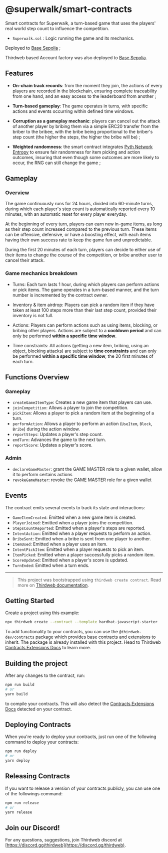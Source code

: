 # @superwalk/smart-contracts

Smart contracts for Superwalk, a turn-based game that uses the players' real world step count to influence the competition.

- `Superwalk.sol` : Logic running the game and its mechanics.

Deployed to [Base Sepolia](https://base-sepolia.blockscout.com/address/0x8808B527848BA6a2C5401C3cD767783A2D1704A5) ;

Thirdweb based Account factory was also deployed to [Base Sepolia](https://base-sepolia.blockscout.com/address/0x22e1b4C215ad327BfcB6383A132FC02fb2fCAEf6).

## Features

- **On-chain track records**: from the moment they join, the actions of every players are recorded in the blockchain, ensuring complete traceability from one hand, and an easy access to the leaderboard from another ;

- **Turn-based gameplay**: The game operates in turns, with specific actions and events occurring within defined time windows.

- **Corruption as a gameplay mechanic**: players can cancel out the attack of another player by bribing them via a simple ERC20 transfer from the briber to the bribee, with the bribe being proportional to the briber's step count (the higher the steps, the higher the bribe will be) ;

- **Weighted randomness**: the smart contract integrates [Pyth Network Entropy](https://docs.pyth.network/entropy) to ensure fair randomness for item picking and action outcomes, insuring that even though some outcomes are more likely to occur, the RNG can still change the game ;

## Gameplay

### Overview

The game continuously runs for 24 hours, divided into 60-minute turns, during which each player's step count is automatically reported every 10 minutes, with an automatic reset for every player everyday.

At the beginning of every turn, players can earn new in-game items, as long as their step count increased compared to the previous turn. These items can be offensive, defensive, or have a boosting effect, with each items having their own success rate to keep the game fun and unpredictable.

During the first 20 minutes of each turn, players can decide to either use of their items to change the course of the competition, or bribe another user to cancel their attack.

### Game mechanics breakdown

- Turns: Each turn lasts 1 hour, during which players can perform actions or pick items. The game operates in a turn-based manner, and the turn number is incremented by the contract owner.

- Inventory & item airdrop: Players can pick a random item if they have taken at least 100 steps more than their last step count, provided their inventory is not full.

- Actions: Players can perform actions such as using items, blocking, or bribing other players. Actions are subject to a **cooldown period** and can only be performed **within a specific time window**.

- Time constraints: All actions (getting a new item, bribing, using an object, blocking attacks) are subject to **time constraints** and can only be performed **within a specific time window**, the 20 first minutes of each turn.

## Functions Overview

### Gameplay

- `createGameItemType`: Creates a new game item that players can use.
- `joinCompetition`: Allows a player to join the competition.
- `pickItem`: Allows a player to pick a random item at the beginning of a turn.
- `performAction`: Allows a player to perform an action (`UseItem`, `Block`, `Bribe`) during the action window.
- `reportSteps`: Updates a player's step count.
- `endTurn`: Advances the game to the next turn.
- `reportScore`: Updates a player's score.

### Admin

- `declareGameMaster`: grant the GAME MASTER role to a given wallet, allow it to perform certains actions
- `revokeGameMaster`: revoke the GAME MASTER role for a given wallet

## Events

The contract emits several events to track its state and interactions:

- `GameItemCreated`: Emitted when a new game item is created.
- `PlayerJoined`: Emitted when a player joins the competition.
- `StepsCountReported`: Emitted when a player's steps are reported.
- `IntentAction`: Emitted when a player requests to perform an action.
- `BribeSent`: Emitted when a bribe is sent from one player to another.
- `ItemUsed`: Emitted when a player uses an item.
- `IntentPickItem`: Emitted when a player requests to pick an item.
- `ItemPicked`: Emitted when a player successfully picks a random item.
- `ScoreUpdated`: Emitted when a player's score is updated.
- `TurnEnded`: Emitted when a turn ends.

---

> This project was bootstrapped using `thirdweb create contract`. Read more on [Thirdweb documentation](https://portal.thirdweb.com/contracts/build/get-started).

## Getting Started

Create a project using this example:

```bash
npx thirdweb create --contract --template hardhat-javascript-starter
```

To add functionality to your contracts, you can use the `@thirdweb-dev/contracts` package which provides base contracts and extensions to inherit. The package is already installed with this project. Head to Thirdweb [Contracts Extensions Docs](https://portal.thirdweb.com/contractkit) to learn more.

## Building the project

After any changes to the contract, run:

```bash
npm run build
# or
yarn build
```

to compile your contracts. This will also detect the [Contracts Extensions Docs](https://portal.thirdweb.com/contractkit) detected on your contract.

## Deploying Contracts

When you're ready to deploy your contracts, just run one of the following command to deploy your contracts:

```bash
npm run deploy
# or
yarn deploy
```

## Releasing Contracts

If you want to release a version of your contracts publicly, you can use one of the followings command:

```bash
npm run release
# or
yarn release
```

## Join our Discord!

For any questions, suggestions, join Thirdweb discord at [https://discord.gg/thirdweb](https://discord.gg/thirdweb).
